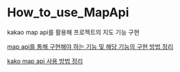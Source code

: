# How_to_use_MapApi

kakao map api를 활용해 프로젝트의 지도 기능 구현 

[map api를 통해 구현해야 하는 기능 및 해당 기능의 구현 방법 정리](https://github.com/2018124058/How_to_use_MapApi/blob/master/%EA%B5%AC%ED%98%84%EA%B8%B0%EB%8A%A5.md)

[kako map api 사용 방법 정리](https://github.com/2018124058/How_to_use_MapApi/blob/master/mapApi%EC%82%AC%EC%9A%A9%EB%B2%95.md)
